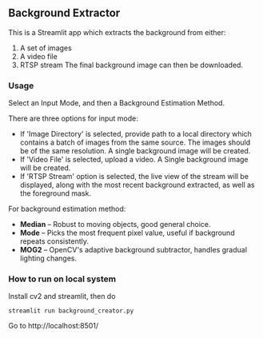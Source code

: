 ## Background Extractor

This is a Streamlit app which extracts the background from either:   
1. A set of images
2. A video file
3. RTSP stream
The final background image can then be downloaded.


### Usage
Select an Input Mode, and then a Background Estimation Method.

There are three options for input mode:  
 - If 'Image Directory' is selected, provide path to a local directory which contains a batch of images from the same source. The images should be of the same resolution. A single background image will be created.
 - If 'Video File' is selected, upload a video. A Single background image will be created.
 - If 'RTSP Stream' option is selected, the live view of the stream will be displayed, along with the most recent background extracted, as well as the foreground mask.

For background estimation method:    
- **Median** – Robust to moving objects, good general choice.   
- **Mode** – Picks the most frequent pixel value, useful if background repeats consistently.   
- **MOG2** – OpenCV's adaptive background subtractor, handles gradual lighting changes.   


### How to run on local system   
Install cv2 and streamlit, then do

`streamlit run background_creator.py   `

Go to http://localhost:8501/






